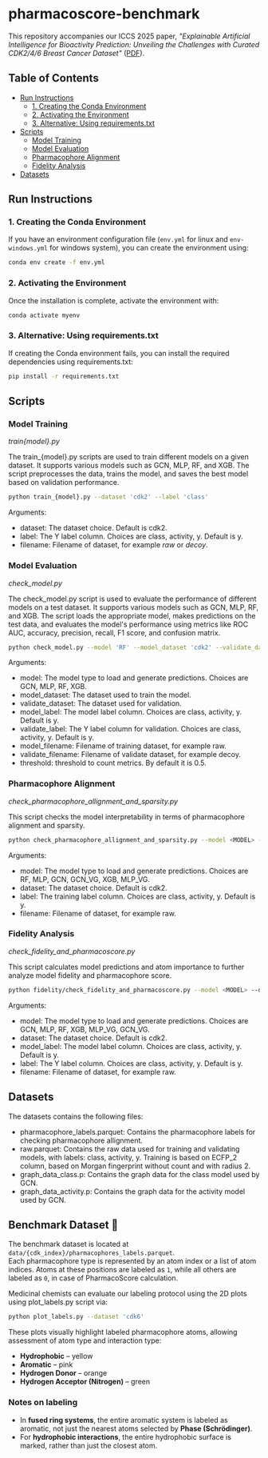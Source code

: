 # pharmacoscore-benchmark

This repository accompanies our ICCS 2025 paper, *"Explainable Artificial Intelligence for Bioactivity Prediction: Unveiling the Challenges with Curated CDK2/4/6 Breast Cancer Dataset"* ([PDF](https://www.iccs-meeting.org/archive/iccs2025/papers/159030021.pdf)).

## Table of Contents
- [Run Instructions](#run-instructions)
  - [1. Creating the Conda Environment](#1-creating-the-conda-environment)
  - [2. Activating the Environment](#2-activating-the-environment)
  - [3. Alternative: Using requirements.txt](#3-alternative-using-requirementstxt)
- [Scripts](#scripts)
  - [Model Training](#model-training)
  - [Model Evaluation](#model-evaluation)
  - [Pharmacophore Alignment](#pharmacophore-alignment)
  - [Fidelity Analysis](#fidelity-analysis)
- [Datasets](#datasets)


## Run Instructions

### 1. Creating the Conda Environment

If you have an environment configuration file (`env.yml` for linux and `env-windows.yml` for windows system), you can create the environment using:

```sh
conda env create -f env.yml
```

### 2. Activating the Environment

Once the installation is complete, activate the environment with:

```sh
conda activate myenv
```

### 3. Alternative: Using requirements.txt

If creating the Conda environment fails, you can install the required dependencies using requirements.txt:

```sh
pip install -r requirements.txt
```

## Scripts

### Model Training
_train{model}.py_

The train_{model}.py scripts are used to train different models on a given dataset.
It supports various models such as GCN, MLP, RF, and XGB. The script preprocesses
the data, trains the model, and saves the best model based on validation performance.

```sh
python train_{model}.py --dataset 'cdk2' --label 'class'
```

Arguments:
* dataset: The dataset choice. Default is cdk2.
* label: The Y label column. Choices are class, activity, y. Default is y.
* filename: Filename of dataset, for example _raw_ or _decoy_.

### Model Evaluation
_check_model.py_

The check_model.py script is used to evaluate the performance of different
models on a test dataset. It supports various models such as GCN, MLP, RF, and XGB.
The script loads the appropriate model, makes predictions on the test data, and evaluates
the model's performance using metrics like ROC AUC, accuracy, precision, recall, F1 score,
and confusion matrix.

```sh
python check_model.py --model 'RF' --model_dataset 'cdk2' --validate_dataset 'cdk2' --model_label 'class' --validate_label 'class'
```

Arguments:
* model: The model type to load and generate predictions. Choices are GCN, MLP, RF, XGB.
* model_dataset: The dataset used to train the model.
* validate_dataset: The dataset used for validation.
* model_label: The model label column. Choices are class, activity, y. Default is y.
* validate_label: The Y label column for validation. Choices are class, activity, y. Default is y.
* model_filename: Filename of training dataset, for example raw.
* validate_filename: Filename of validate dataset, for example decoy.
* threshold: threshold to count metrics. By default it is 0.5.

### Pharmacophore Alignment
_check_pharmacophore_allignment_and_sparsity.py_

This script checks the model interpretability in terms of pharmacophore alignment and sparsity.

```sh
python check_pharmacophore_allignment_and_sparsity.py --model <MODEL> --dataset <DATASET>
```
Arguments:  
* model: The model type to load and generate predictions. Choices are RF, MLP, GCN, GCN_VG, XGB, MLP_VG.
* dataset: The dataset choice. Default is cdk2.
* label: The training label column. Choices are class, activity, y. Default is y.
* filename: Filename of dataset, for example raw.


### Fidelity Analysis
_check_fidelity_and_pharmacoscore.py_

This script calculates model predictions and atom importance to further analyze model fidelity and pharmacophore score.

```sh
python fidelity/check_fidelity_and_pharmacoscore.py --model <MODEL> --dataset <DATASET> --model_label <MODEL_LABEL> --label <LABEL>
```

Arguments:
* model: The model type to load and generate predictions. Choices are GCN, MLP, RF, XGB, MLP_VG, GCN_VG.
* dataset: The dataset choice. Default is cdk2.
* model_label: The model label column. Choices are class, activity, y. Default is y.
* label: The Y label column. Choices are class, activity, y. Default is y.
* filename: Filename of dataset, for example raw.

## Datasets

The datasets contains the following files:
* pharmacophore_labels.parquet: Contains the pharmacophore labels for checking pharmacophore allignment.
* raw.parquet: Contains the raw data used for training and validating models, with labels: class, activity, y. Training is based 
on ECFP_2 column, based on Morgan fingerprint without count and with radius 2.
* graph_data_class.p: Contains the graph data for the class model used by GCN.
* graph_data_activity.p: Contains the graph data for the activity model used by GCN.

## Benchmark Dataset 🧪

The benchmark dataset is located at `data/{cdk_index}/pharmacophores_labels.parquet`.  
Each pharmacophore type is represented by an atom index or a list of atom indices. Atoms at these positions are labeled as `1`, while all others are labeled as `0`, in case of PharmacoScore calculation.

Medicinal chemists can evaluate our labeling protocol using the 2D plots using plot_labels.py script via:

```sh
python plot_labels.py --dataset 'cdk6'
```

These plots visually highlight labeled pharmacophore atoms, allowing assessment of atom type and interaction type:

- **Hydrophobic** – yellow  
- **Aromatic** – pink  
- **Hydrogen Donor** – orange  
- **Hydrogen Acceptor (Nitrogen)** – green  

### Notes on labeling

- In **fused ring systems**, the entire aromatic system is labeled as aromatic, not just the nearest atoms selected by **Phase (Schrödinger)**.  
- For **hydrophobic interactions**, the entire hydrophobic surface is marked, rather than just the closest atom.
